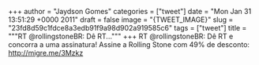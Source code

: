 
+++
author = "Jaydson Gomes"
categories = ["tweet"]
date = "Mon Jan 31 13:51:29 +0000 2011"
draft = false
image = "{TWEET_IMAGE}"
slug = "23fd8d59c1fdce8a3edb91f9a98d902a919585c6"
tags = ["tweet"]
title = """RT @rollingstoneBR: Dê RT..."""
+++
RT @rollingstoneBR: Dê RT e concorra a uma assinatura! Assine a Rolling Stone com 49% de desconto: http://migre.me/3Mzkz
